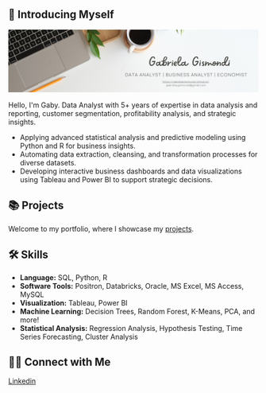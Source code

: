 ## 👋 Introducing Myself

![Banner Image](img/Portfolio-Banner.png)

Hello, I'm Gaby. Data Analyst with 5+ years of expertise in data analysis and reporting, customer segmentation, profitability analysis, and strategic insights. 

- Applying advanced statistical analysis and predictive modeling using Python and R for business insights.
- Automating data extraction, cleansing, and transformation processes for diverse datasets.
- Developing interactive business dashboards and data visualizations using Tableau and Power BI to support strategic decisions.

## 📚 Projects
Welcome to my portfolio, where I showcase my [projects](gabrielagismondi.github.io/).

## 🛠️ Skills
- **Language:** SQL, Python, R
- **Software Tools:** Positron, Databricks, Oracle, MS Excel, MS Access, MySQL
- **Visualization:** Tableau, Power BI
- **Machine Learning:** Decision Trees, Random Forest, K-Means, PCA, and more!
- **Statistical Analysis:** Regression Analysis, Hypothesis Testing, Time Series Forecasting, Cluster Analysis

## 👋🏻 Connect with Me
[Linkedin](https://www.linkedin.com/in/gabriela-gismondi)

<!--
**gabrielagismondi/gabrielagismondi** is a ✨ _special_ ✨ repository because its `README.md` (this file) appears on your GitHub profile.

Here are some ideas to get you started:

- 🔭 I’m currently working on ...
- 🌱 I’m currently learning ...
- 👯 I’m looking to collaborate on ...
- 🤔 I’m looking for help with ...
- 💬 Ask me about ...
- 📫 How to reach me: ...
- 😄 Pronouns: ...
- ⚡ Fun fact: ...
-->
